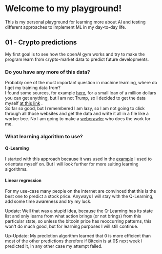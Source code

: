 # Welcome to my playground!
This is my personal playground for learning more about AI and testing different approaches to implement ML in 
my day-to-day life.
## 01 - Crypto predictions
My first goal is to see how the openAI gym works and try to make the program learn from 
crypto-market data to predict future developments.
### Do you have any more of this data?
Probably one of the most important question in machine learning, where do I get my training data from?\
I found some sources, for example [here](https://pro.coinmarketcap.com/contact-data/), for a small loan of a million dollars
you can get anything, but I am not Trump, so I decided to get the data myself [at this link](https://coinmarketcap.com/historical/)
.\
So far so good, but I remembered I am lazy, so I am not going to click through all those websites and get the data and
write it all in a file like a worker bee. No I am going to make a [webcrawler](https://scrapy.org/) who does the work for me.
### What learning algorithm to use?
#### Q-Learning
I started with this approach because it was used in the [example](https://www.gocoder.one/blog/rl-tutorial-with-openai-gym)
I used to orientate myself on. But I will look further for more suiting learning algorithms.
#### Linear regression
For my use-case many people on the internet are convinced that this is the best one to 
predict a stock price. Anyways I will stay with the Q-Learning, add some time awareness and
try my luck.

Update: Well that was a stupid idea, because the Q-Learning has its state list and only learns
from what action brings (or not brings) from this particular state, so unless the bitcoin price
has reoccurring patterns, this won't do much good, but for learning purposes I will still continue.

Up-Update: My prediction algorithm learned that 0 is more efficient than most of the other predictions
therefore if Bitcoin is at 0$ next week I predicted it, in any other case my attempt failed.